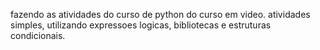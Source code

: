 fazendo as atividades do curso de python do curso em video.
atividades simples, utilizando expressoes logicas, bibliotecas e estruturas condicionais.
